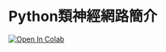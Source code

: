 # Python類神經網路簡介

[![Open In Colab](https://colab.research.google.com/assets/colab-badge.svg)](https://colab.research.google.com/github/victorgau/NKUST_20200423/L4)




